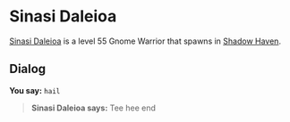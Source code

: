# Sinasi Daleioa



[Sinasi Daleioa](/npc/150103) is a level 55 Gnome Warrior that spawns in [Shadow Haven](/zone/150).



## Dialog

**You say:** `hail`



>**Sinasi Daleioa says:** Tee hee
end
